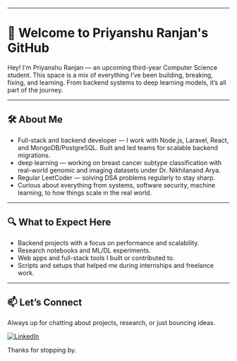 

---

# 👋 Welcome to Priyanshu Ranjan's GitHub

Hey! I'm Priyanshu Ranjan — an upcoming third-year Computer Science student. This space is a mix of everything I’ve been building, breaking, fixing, and learning. From backend systems to deep learning models, it’s all part of the journey.

---

## 🛠️ About Me

- Full-stack and backend developer — I work with Node.js, Laravel, React, and MongoDB/PostgreSQL. Built and led teams for scalable backend migrations.
- deep learning — working on breast cancer subtype classification with real-world genomic and imaging datasets under Dr. Nikhilanand Arya.
- Regular LeetCoder — solving DSA problems regularly to stay sharp.
- Curious about everything from systems, software security, machine learning, to how things scale in the real world.

---

## 🔍 What to Expect Here

- Backend projects with a focus on performance and scalability.
- Research notebooks and ML/DL experiments.
- Web apps and full-stack tools I built or contributed to.
- Scripts and setups that helped me during internships and freelance work.

---

## 📫 Let’s Connect

Always up for chatting about projects, research, or just bouncing ideas.

[![LinkedIn](https://img.shields.io/badge/LinkedIn-Connect-blue)](https://www.linkedin.com/in/priyanshu-ranjan-2261b6257/)

Thanks for stopping by.




<!---
priyanshuranjan2024/priyanshuranjan2024 is a ✨ special ✨ repository because its `README.md` (this file) appears on your GitHub profile.
You can click the Preview link to take a look at your changes.
--->
